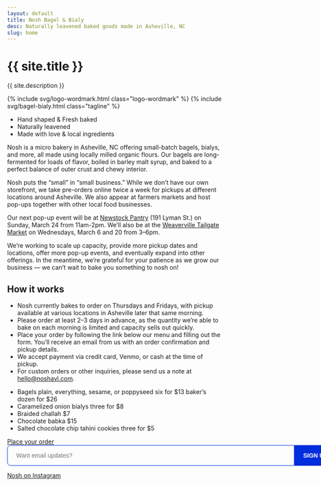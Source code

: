 ```yaml
---
layout: default
title: Nosh Bagel & Bialy
desc: Naturally leavened baked goods made in Asheville, NC
slug: home
---
```


<h1 class="visually-hidden">{{ site.title }}</h1>
<p class="visually-hidden">{{ site.description }}</p>

{% include svg/logo-wordmark.html class="logo-wordmark" %}
{% include svg/bagel-bialy.html class="tagline" %}

<ul class="desc">
	<li class="desc-item">Hand&nbsp;shaped &amp; Fresh&nbsp;baked</li>
	<li class="desc-item">Naturally leavened</li>
	<li class="desc-item">Made with love &amp; local&nbsp;ingredients</li>
</ul>

<section class="body">
	<div class="intro">
		<p>Nosh is a micro bakery in Asheville, NC offering small-batch bagels, bialys, and more, all made using locally milled organic flours. Our bagels are long-fermented for loads of flavor, boiled in barley malt syrup, and baked to a perfect balance of outer crust and chewy interior.</p>
		<p>Nosh puts the “small” in “small business.” While we don’t have our own storefront, we take pre-orders online twice a week for pickups at different locations around Asheville. We also appear at farmers markets and host pop-ups together with other local food businesses.</p>
		<p>Our next pop-up event will be at <a href="https://newstockpantry.com/" target="_blank">Newstock Pantry</a> (191 Lyman St.) on Sunday, March 24 from 11am-2pm. We’ll also be at the <a href="https://weavervillemarket.com/" tareget="_blank">Weaverville Tailgate Market</a> on Wednesdays, March 6 and 20 from 3–6pm.</p>
		<p>We’re working to scale up capacity, provide more pickup dates and locations, offer more pop-up events, and eventually expand into other offerings. In the meantime, we’re grateful for your patience as we grow our business — we can’t wait to bake you something to nosh on!</p>
	</div>
	<div class="order-info">
		<h2 class="subhead">How it works</h2>
		<ul>
			<li>Nosh currently bakes to order on Thursdays and Fridays, with pickup available at various locations in Asheville later that same morning.</li>
			<li>Please order at least 2–3 days in advance, as the quantity we’re able to bake on each morning is limited and capacity sells out quickly.</li>
			<li>Place your order by following the link below our menu and filling out the form. You’ll receive an email from us with an order confirmation and pickup details.</li>
			<li>We accept payment via credit card, Venmo, or cash at the time of pickup.</li>
			<li>For custom orders or other inquiries, please send us a note at <a href="mailto:hello@noshavl.com">hello@noshavl.com</a>.</li>
		</ul>
	</div>
</section>

<ul class="menu">
	<li class="menu-item">
	  <span class="menu-item__name">Bagels</span>	
	  <span class="menu-item__price">
	  	<span>plain, everything, sesame, or poppyseed</span>
  		<span>six for $13</span>
  		<span>baker’s dozen for $26</span>
  	</span>	
	</li>
	<li class="menu-item">
	  <span class="menu-item__name">Caramelized onion bialys</span>	
	  <span class="menu-item__price">three for $8</span>	
	</li>
	<li class="menu-item">
	  <span class="menu-item__name">Braided challah</span>	
	  <span class="menu-item__price">$7</span>	
	</li>
	<li class="menu-item">
	  <span class="menu-item__name">Chocolate babka</span>	
	  <span class="menu-item__price">$15</span>	
	</li>
	<li class="menu-item">
	  <span class="menu-item__name">Salted chocolate chip tahini cookies</span>	
	  <span class="menu-item__price">three for $5</span>	
	</li>
</ul>

<div class="inquiries">
	<div class=""><a href="https://forms.gle/53U64t9PwwEXment6" class="button-link">Place your order</a></div>
	<div>
		<form action="https://squareup.com/outreach/HyuVEy/subscribe" method="POST" target="_blank" style="display:flex; gap:0; max-width: 80vw; width:50rem">
			<input type="email" name="email_address" placeholder="Want email updates?" style="height: 48px; padding: 0 20px; background:transparent; color:002ddd; font-size: 14px; border: 1px solid #002ddd; border-top-left-radius: 8px; border-bottom-left-radius: 8px; font-family: Spot, Helvetica, monospace; flex-grow:1"><input type="hidden" name="embed" value="true">
			<button type="submit" style="cursor: pointer; background-color: #002ddd; color: white; height: 48px; border: 0; border-top-right-radius: 8px; border-bottom-right-radius: 8px; font-size: 14px; padding: 0 20px; font-family: Spot, Helvetica, monospace; text-transform:uppercase; font-weight: 600; flex-shrink:0">Sign up</button>
		</form>
	</div>
	<div class="instagram-container"><a href="https://instagram.com/nosh_avl" class="">Nosh on Instagram</a></div>
</div>



<!-- {% include svg/logo-icon.html class="logo-icon" %} -->
